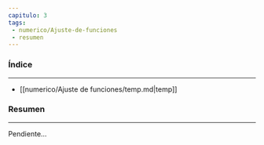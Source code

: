```yaml
---
capitulo: 3
tags: 
 - numerico/Ajuste-de-funciones
 - resumen
---
```

### Índice
---
 * [[numerico/Ajuste de funciones/temp.md|temp]]

### Resumen
---
Pendiente...